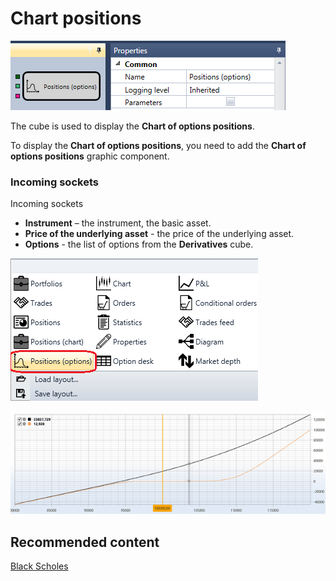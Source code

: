 # Chart positions

![Designer Graph options positions 00](../images/Designer_Graph_options_positions_00.png)

The cube is used to display the **Chart of options positions**.

To display the **Chart of options positions**, you need to add the **Chart of options positions** graphic component.

### Incoming sockets

Incoming sockets

- **Instrument** – the instrument, the basic asset.
- **Price of the underlying asset** \- the price of the underlying asset.
- **Options** \- the list of options from the **Derivatives** cube.

![Designer Graph options positions 01](../images/Designer_Graph_options_positions_01.png)

![Designer Graph options positions 02](../images/Designer_Graph_options_positions_02.png)

## Recommended content

[Black Scholes](Designer_Black_Scholes.md)
